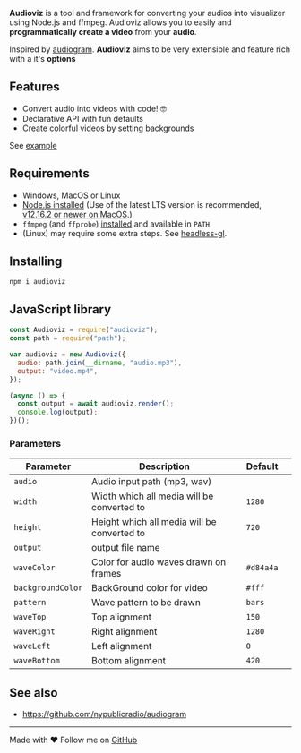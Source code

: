 **Audioviz** is a tool and framework for converting your audios into visualizer using Node.js and ffmpeg. Audioviz allows you to easily and **programmatically create a video** from your **audio**.

Inspired by [audiogram](https://github.com/nypublicradio/audiogram). **Audioviz** aims to be very extensible and feature rich with a it's **options**

## Features

- Convert audio into videos with code! 🤓
- Declarative API with fun defaults
- Create colorful videos by setting backgrounds

See [example](https://github.com/maddygoround/audioviz/blob/main/example/sample.js)

## Requirements

- Windows, MacOS or Linux
- [Node.js installed](https://nodejs.org/en/) (Use of the latest LTS version is recommended, [v12.16.2 or newer on MacOS](https://github.com/sindresorhus/meow/issues/144).)
- `ffmpeg` (and `ffprobe`) [installed](http://ffmpeg.org/) and available in `PATH`
- (Linux) may require some extra steps. See [headless-gl](https://github.com/stackgl/headless-gl#system-dependencies).

## Installing

`npm i audioviz`

## JavaScript library

```js
const Audioviz = require("audioviz");
const path = require("path");

var audioviz = new Audioviz({
  audio: path.join(__dirname, "audio.mp3"),
  output: "video.mp4",
});

(async () => {
  const output = await audioviz.render();
  console.log(output);
})();
```

### Parameters

| Parameter         | Description                                 | Default   |     |
| ----------------- | ------------------------------------------- | --------- | --- |
| `audio`           | Audio input path (mp3, wav)                 |           |     |
| `width`           | Width which all media will be converted to  | `1280`    |     |
| `height`          | Height which all media will be converted to | `720`     |     |
| `output`          | output file name                            |           |     |
| `waveColor`       | Color for audio waves drawn on frames       | `#d84a4a` |     |
| `backgroundColor` | BackGround color for video                  | `#fff`    |     |
| `pattern`         | Wave pattern to be drawn                    | `bars`    |     |
| `waveTop`         | Top alignment                               | `150`     |     |
| `waveRight`       | Right alignment                             | `1280`    |     |
| `waveLeft`        | Left alignment                              | `0`       |     |
| `waveBottom`      | Bottom alignment                            | `420`     |     |

## See also

- https://github.com/nypublicradio/audiogram

---

Made with ❤️
Follow me on [GitHub](https://github.com/maddygoround/)

